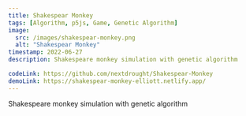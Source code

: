 ```yaml
---
title: Shakespear Monkey
tags: [Algorithm, p5js, Game, Genetic Algorithm]
image:
  src: /images/shakespear-monkey.png
  alt: "Shakespear Monkey"
timestamp: 2022-06-27
description: Shakespeare monkey simulation with genetic algorithm

codeLink: https://github.com/nextdrought/Shakespear-Monkey
demoLink: https://shakespear-monkey-elliott.netlify.app/
---
```


Shakespeare monkey simulation with genetic algorithm
